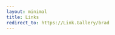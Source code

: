 ```yaml
---
layout: minimal
title: Links
redirect_to: https://Link.Gallery/brad
---
```

<!-- <h2 style="text-align: center;">Links</h2>
<hr />
<div class="text-center">
  <div class="btn-group">
  <a href="https://link.bradleykennedy.co.uk/meeting" target="_blank" rel="noopener" class="button">Book Meeting Slot</a>
  <a href="https://link.bradleykennedy.co.uk/reminder" target="_blank" rel="noopener" class="button">Meeting Reminder Form</a>
  <a href="https://link.bradleykennedy.co.uk/presentation" target="_blank" rel="noopener" class="button">Start Presentation</a>
</div>
  </div>
<hr />
<div class="text-center">
  <div class="btn-group">
  <a href="https://monzo.me/bradleykennedy5" target="_blank" rel="noopener" class="button">Pay</a>
</div>
  </div>
<hr />
-->
